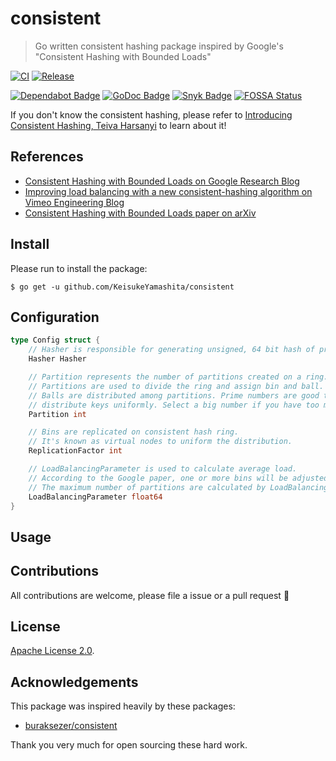 # consistent

> Go written consistent hashing package inspired by Google's "Consistent Hashing with Bounded Loads"

[![CI](https://github.com/KeisukeYamashita/consistent/actions/workflows/ci.yml/badge.svg)](https://github.com/KeisukeYamashita/consistent/actions/workflows/ci.yml)
[![Release](https://github.com/KeisukeYamashita/consistent/actions/workflows/release.yml/badge.svg)](https://github.com/KeisukeYamashita/consistent/actions/workflows/release.yml)

[![Dependabot Badge][dependabot icon]][dependabot]
[![GoDoc Badge][godoc icon]][godoc]
[![Snyk Badge][snyk icon]][snyk]
[![FOSSA Status][fossa icon]][fossa]

If you don't know the consistent hashing, please refer to [Introducing Consistent Hashing, Teiva Harsanyi](https://itnext.io/introducing-consistent-hashing-9a289769052e) to learn about it!

## References

- [Consistent Hashing with Bounded Loads on Google Research Blog](https://research.googleblog.com/2017/04/consistent-hashing-with-bounded-loads.html)
- [Improving load balancing with a new consistent-hashing algorithm on Vimeo Engineering Blog](https://medium.com/vimeo-engineering-blog/improving-load-balancing-with-a-new-consistent-hashing-algorithm-9f1bd75709ed)
- [Consistent Hashing with Bounded Loads paper on arXiv](https://arxiv.org/abs/1608.01350)

## Install

Please run to install the package:

```console
$ go get -u github.com/KeisukeYamashita/consistent
```

## Configuration

```go
type Config struct {
	// Hasher is responsible for generating unsigned, 64 bit hash of provided byte slice.
	Hasher Hasher

	// Partition represents the number of partitions created on a ring.
	// Partitions are used to divide the ring and assign bin and ball.
	// Balls are distributed among partitions. Prime numbers are good to
	// distribute keys uniformly. Select a big number if you have too many keys.
	Partition int

	// Bins are replicated on consistent hash ring.
	// It's known as virtual nodes to uniform the distribution.
	ReplicationFactor int

	// LoadBalancingParameter is used to calculate average load.
	// According to the Google paper, one or more bins will be adjusted so that they do not exceed a specific load.
	// The maximum number of partitions are calculated by LoadBalancingParameter * (number of balls/number of bins).
	LoadBalancingParameter float64
}
```

## Usage

## Contributions

All contributions are welcome, please file a issue or a pull request 🚀

## License

[Apache License 2.0](./LICENSE).

## Acknowledgements

This package was inspired heavily by these packages:

- [buraksezer/consistent](https://github.com/buraksezer/consistent)

Thank you very much for open sourcing these hard work.

<!-- Badge section -->

[dependabot icon]: https://img.shields.io/badge/-Dependabot-025E8C?style=flat-square&logo=dependabot&logoColor=white
[dependabot]: https://github.com/KeisukeYamashita/consistent/security/dependabot
[godoc icon]: https://img.shields.io/badge/-Go-00ADD8?style=flat-square&logo=go&logoColor=white
[godoc]: https://pkg.go.dev/github.com/KeisukeYamasihta/consistent
[snyk icon]: https://img.shields.io/badge/-Snyk-4C4A73?style=flat-square&logo=snyk&logoColor=white
[snyk]: https://snyk.io/test/github/KeisukeYamashitaa/consistent/badge.svg
[fossa icon]: https://app.fossa.com/api/projects/git%2Bgithub.com%2FKeisukeYamashita%2Fconsistent.svg?type=small
[fossa]: https://app.fossa.com/projects/git%2Bgithub.com%2FKeisukeYamashita%2Fconsistent?ref=badge_small

